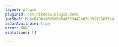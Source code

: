```yaml
---
layout: plugin
pluginId: com.nikecow.plugin.demo
jarSha1: bb6c6490f4609d6d64d559442bd7ed91173635c4
isJarAvailable: true
error: NONE
violations: []

---
```

